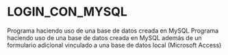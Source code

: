 # LOGIN_CON_MYSQL
Programa haciendo uso de una base de datos creada en MySQL 
Programa haciendo uso de una base de datos creada en MySQL además de un formulario adicional vinculado a una base de datos local (Microsoft Access)
